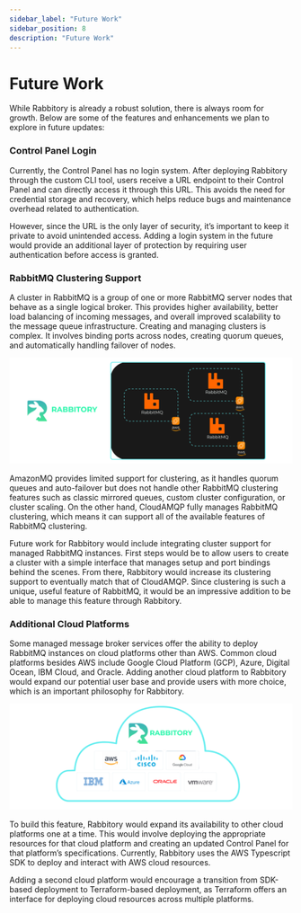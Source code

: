 ```yaml
---
sidebar_label: "Future Work"
sidebar_position: 8
description: "Future Work"
---
```


# Future Work

While Rabbitory is already a robust solution, there is always room for growth. Below are some of the features and enhancements we plan to explore in future updates:

### Control Panel Login

Currently, the Control Panel has no login system. After deploying Rabbitory through the custom CLI tool, users receive a URL endpoint to their Control Panel and can directly access it through this URL. This avoids the need for credential storage and recovery, which helps reduce bugs and maintenance overhead related to authentication.

However, since the URL is the only layer of security, it’s important to keep it private to avoid unintended access. Adding a login system in the future would provide an additional layer of protection by requiring user authentication before access is granted.

### RabbitMQ Clustering Support

A cluster in RabbitMQ is a group of one or more RabbitMQ server nodes that behave as a single logical broker. This provides higher availability, better load balancing of incoming messages, and overall improved scalability to the message queue infrastructure. Creating and managing clusters is complex. It involves binding ports across nodes, creating quorum queues, and automatically handling failover of nodes.

![Clustering](../static/img/clustering.png)

AmazonMQ provides limited support for clustering, as it handles quorum queues and auto-failover but does not handle other RabbitMQ clustering features such as classic mirrored queues, custom cluster configuration, or cluster scaling. On the other hand, CloudAMQP fully manages RabbitMQ clustering, which means it can support all of the available features of RabbitMQ clustering.

Future work for Rabbitory would include integrating cluster support for managed RabbitMQ instances. First steps would be to allow users to create a cluster with a simple interface that manages setup and port bindings behind the scenes. From there, Rabbitory would increase its clustering support to eventually match that of CloudAMQP. Since clustering is such a unique, useful feature of RabbitMQ, it would be an impressive addition to be able to manage this feature through Rabbitory.

### Additional Cloud Platforms

Some managed message broker services offer the ability to deploy RabbitMQ instances on cloud platforms other than AWS. Common cloud platforms besides AWS include Google Cloud Platform (GCP), Azure, Digital Ocean, IBM Cloud, and Oracle. Adding another cloud platform to Rabbitory would expand our potential user base and provide users with more choice, which is an important philosophy for Rabbitory.

![Cloud Platforms](../static/img/cloud-platforms.png)

To build this feature, Rabbitory would expand its availability to other cloud platforms one at a time. This would involve deploying the appropriate resources for that cloud platform and creating an updated Control Panel for that platform’s specifications. Currently, Rabbitory uses the AWS Typescript SDK to deploy and interact with AWS cloud resources.

Adding a second cloud platform would encourage a transition from SDK-based deployment to Terraform-based deployment, as Terraform offers an interface for deploying cloud resources across multiple platforms.
